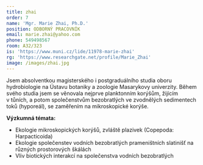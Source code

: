 ```yaml
---
title: zhai
order: 7
name: 'Mgr. Marie Zhai, Ph.D.'
position: ODBORNÝ PRACOVNÍK
email: marie.zhai@yahoo.com
phone: 549498567
room: A32/323
is: 'https://www.muni.cz/lide/11978-marie-zhai'
rg: 'https://www.researchgate.net/profile/Marie_Zhai'
image: /images/zhai.jpg
---
```

Jsem absolventkou magisterského i postgraduálního studia oboru hydrobiologie na Ústavu botaniky a
 zoologie Masarykovy univerzity. Během svého studia jsem se věnovala nejprve planktonním korýšům,
 žijícím v tůních, a potom společenstvům bezobratlých ve zvodnělých sedimentech toků (hyporeál), se
 zaměřením na mikroskopické korýše.

**Výzkumná témata:**

* Ekologie mikroskopických korýšů, zvláště plazivek (Copepoda: Harpacticoida)
* Ekologie společenstev vodních bezobratlých prameništních slatinišť na různých prostorových
  škálách
* Vliv biotických interakcí na společenstva vodních bezobratlých
